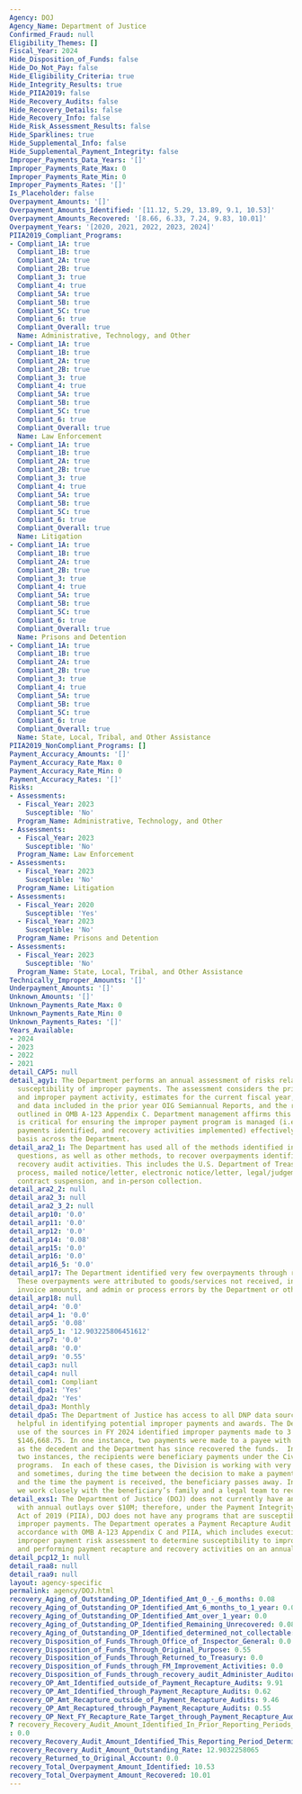 ```yaml
---
Agency: DOJ
Agency_Name: Department of Justice
Confirmed_Fraud: null
Eligibility_Themes: []
Fiscal_Year: 2024
Hide_Disposition_of_Funds: false
Hide_Do_Not_Pay: false
Hide_Eligibility_Criteria: true
Hide_Integrity_Results: true
Hide_PIIA2019: false
Hide_Recovery_Audits: false
Hide_Recovery_Details: false
Hide_Recovery_Info: false
Hide_Risk_Assessment_Results: false
Hide_Sparklines: true
Hide_Supplemental_Info: false
Hide_Supplemental_Payment_Integrity: false
Improper_Payments_Data_Years: '[]'
Improper_Payments_Rate_Max: 0
Improper_Payments_Rate_Min: 0
Improper_Payments_Rates: '[]'
Is_Placeholder: false
Overpayment_Amounts: '[]'
Overpayment_Amounts_Identified: '[11.12, 5.29, 13.89, 9.1, 10.53]'
Overpayment_Amounts_Recovered: '[8.66, 6.33, 7.24, 9.83, 10.01]'
Overpayment_Years: '[2020, 2021, 2022, 2023, 2024]'
PIIA2019_Compliant_Programs:
- Compliant_1A: true
  Compliant_1B: true
  Compliant_2A: true
  Compliant_2B: true
  Compliant_3: true
  Compliant_4: true
  Compliant_5A: true
  Compliant_5B: true
  Compliant_5C: true
  Compliant_6: true
  Compliant_Overall: true
  Name: Administrative, Technology, and Other
- Compliant_1A: true
  Compliant_1B: true
  Compliant_2A: true
  Compliant_2B: true
  Compliant_3: true
  Compliant_4: true
  Compliant_5A: true
  Compliant_5B: true
  Compliant_5C: true
  Compliant_6: true
  Compliant_Overall: true
  Name: Law Enforcement
- Compliant_1A: true
  Compliant_1B: true
  Compliant_2A: true
  Compliant_2B: true
  Compliant_3: true
  Compliant_4: true
  Compliant_5A: true
  Compliant_5B: true
  Compliant_5C: true
  Compliant_6: true
  Compliant_Overall: true
  Name: Litigation
- Compliant_1A: true
  Compliant_1B: true
  Compliant_2A: true
  Compliant_2B: true
  Compliant_3: true
  Compliant_4: true
  Compliant_5A: true
  Compliant_5B: true
  Compliant_5C: true
  Compliant_6: true
  Compliant_Overall: true
  Name: Prisons and Detention
- Compliant_1A: true
  Compliant_1B: true
  Compliant_2A: true
  Compliant_2B: true
  Compliant_3: true
  Compliant_4: true
  Compliant_5A: true
  Compliant_5B: true
  Compliant_5C: true
  Compliant_6: true
  Compliant_Overall: true
  Name: State, Local, Tribal, and Other Assistance
PIIA2019_NonCompliant_Programs: []
Payment_Accuracy_Amounts: '[]'
Payment_Accuracy_Rate_Max: 0
Payment_Accuracy_Rate_Min: 0
Payment_Accuracy_Rates: '[]'
Risks:
- Assessments:
  - Fiscal_Year: 2023
    Susceptible: 'No'
  Program_Name: Administrative, Technology, and Other
- Assessments:
  - Fiscal_Year: 2023
    Susceptible: 'No'
  Program_Name: Law Enforcement
- Assessments:
  - Fiscal_Year: 2023
    Susceptible: 'No'
  Program_Name: Litigation
- Assessments:
  - Fiscal_Year: 2020
    Susceptible: 'Yes'
  - Fiscal_Year: 2023
    Susceptible: 'No'
  Program_Name: Prisons and Detention
- Assessments:
  - Fiscal_Year: 2023
    Susceptible: 'No'
  Program_Name: State, Local, Tribal, and Other Assistance
Technically_Improper_Amounts: '[]'
Underpayment_Amounts: '[]'
Unknown_Amounts: '[]'
Unknown_Payments_Rate_Max: 0
Unknown_Payments_Rate_Min: 0
Unknown_Payments_Rates: '[]'
Years_Available:
- 2024
- 2023
- 2022
- 2021
detail_CAP5: null
detail_agy1: The Department performs an annual assessment of risks related to the
  susceptibility of improper payments. The assessment considers the prior year disbursement
  and improper payment activity, estimates for the current fiscal year, OIG determinations
  and data included in the prior year OIG Semiannual Reports, and the risk factors
  outlined in OMB A-123 Appendix C. Department management affirms this risk assessment
  is critical for ensuring the improper payment program is managed (i.e., improper
  payments identified, and recovery activities implemented) effectively on an ongoing
  basis across the Department.
detail_ara2_1: The Department has used all of the methods identified in the prior
  questions, as well as other methods, to recover overpayments identified through
  recovery audit activities. This includes the U.S. Department of Treasury's reclamation
  process, mailed notice/letter, electronic notice/letter, legal/judgement collection,
  contract suspension, and in-person collection.
detail_ara2_2: null
detail_ara2_3: null
detail_ara2_3_2: null
detail_arp10: '0.0'
detail_arp11: '0.0'
detail_arp12: '0.0'
detail_arp14: '0.08'
detail_arp15: '0.0'
detail_arp16: '0.0'
detail_arp16_5: '0.0'
detail_arp17: The Department identified very few overpayments through recovery audits.
  These overpayments were attributed to goods/services not received, incorrect vendor
  invoice amounts, and admin or process errors by the Department or other party.
detail_arp18: null
detail_arp4: '0.0'
detail_arp4_1: '0.0'
detail_arp5: '0.08'
detail_arp5_1: '12.903225806451612'
detail_arp7: '0.0'
detail_arp8: '0.0'
detail_arp9: '0.55'
detail_cap3: null
detail_cap4: null
detail_com1: Compliant
detail_dpa1: 'Yes'
detail_dpa2: 'Yes'
detail_dpa3: Monthly
detail_dpa5: The Department of Justice has access to all DNP data sources that are
  helpful in identifying potential improper payments and awards. The Department’s
  use of the sources in FY 2024 identified improper payments made to 3 payees totaling
  $146,668.75. In one instance, two payments were made to a payee with the same name
  as the decedent and the Department has since recovered the funds.  In the other
  two instances, the recipients were beneficiary payments under the Civil Division’s
  programs.  In each of these cases, the Division is working with very sick individuals
  and sometimes, during the time between the decision to make a payment to a beneficiary
  and the time the payment is received, the beneficiary passes away. In each case,
  we work closely with the beneficiary’s family and a legal team to recoup the funds.
detail_exs1: The Department of Justice (DOJ) does not currently have any programs
  with annual outlays over $10M; therefore, under the Payment Integrity Information
  Act of 2019 (PIIA), DOJ does not have any programs that are susceptible to significant
  improper payments. The Department operates a Payment Recapture Audit Program, in
  accordance with OMB A-123 Appendix C and PIIA, which includes execution of an annual
  improper payment risk assessment to determine susceptibility to improper payments
  and performing payment recapture and recovery activities on an annual basis.
detail_pcp12_1: null
detail_raa8: null
detail_raa9: null
layout: agency-specific
permalink: agency/DOJ.html
recovery_Aging_of_Outstanding_OP_Identified_Amt_0_-_6_months: 0.08
recovery_Aging_of_Outstanding_OP_Identified_Amt_6_months_to_1_year: 0.0
recovery_Aging_of_Outstanding_OP_Identified_Amt_over_1_year: 0.0
recovery_Aging_of_Outstanding_OP_Identified_Remaining_Unrecovered: 0.08
recovery_Aging_of_Outstanding_OP_Identified_determined_not_collectable: 0.0
recovery_Disposition_of_Funds_Through_Office_of_Inspector_General: 0.0
recovery_Disposition_of_Funds_Through_Original_Purpose: 0.55
recovery_Disposition_of_Funds_Through_Returned_to_Treasury: 0.0
recovery_Disposition_of_Funds_through_FM_Improvement_Activities: 0.0
recovery_Disposition_of_Funds_through_recovery_audit_Administer_Auditor: 0.0
recovery_OP_Amt_Identified_outside_of_Payment_Recapture_Audits: 9.91
recovery_OP_Amt_Identified_through_Payment_Recapture_Audits: 0.62
recovery_OP_Amt_Recapture_outside_of_Payment_Recapture_Audits: 9.46
recovery_OP_Amt_Recaptured_through_Payment_Recapture_Audits: 0.55
recovery_OP_Next_FY_Recapture_Rate_Target_through_Payment_Recapture_Audit: 0.98
? recovery_Recovery_Audit_Amount_Identified_In_Prior_Reporting_Periods_Determined_Not_Collectable_During_This_Reporting_Period
: 0.0
recovery_Recovery_Audit_Amount_Identified_This_Reporting_Period_Determined_Not_Collectable_Rate: 0.0
recovery_Recovery_Audit_Amount_Outstanding_Rate: 12.9032258065
recovery_Returned_to_Original_Account: 0.0
recovery_Total_Overpayment_Amount_Identified: 10.53
recovery_Total_Overpayment_Amount_Recovered: 10.01
---
```

